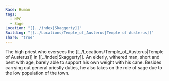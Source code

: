 ```yaml
---
Race: Human
tags:
  - NPC
  - Sage
Location: "[[../index|Skaggerty]]"
Building: "[[../Locations/Temple_of_Austerus|Temple of Austerus]]"
share: "true"
---
```



The high priest who oversees the [[../Locations/Temple_of_Austerus|Temple of Austerus]] in [[../index|Skaggerty]]. An elderly, withered man, short and bent with age, barely able to support his own weight with his cane. Besides carrying out general priestly duties, he also takes on the role of sage due to the low population of the town.